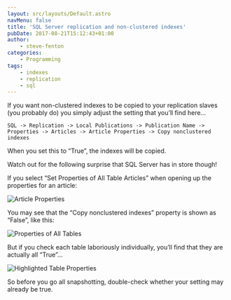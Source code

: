 ```yaml
---
layout: src/layouts/Default.astro
navMenu: false
title: 'SQL Server replication and non-clustered indexes'
pubDate: 2017-08-21T15:12:43+01:00
author:
    - steve-fenton
categories:
    - Programming
tags:
    - indexes
    - replication
    - sql
---
```


If you want non-clustered indexes to be copied to your replication slaves (you probably do) you simply adjust the setting that you’ll find here…

`SQL -> Replication -> Local Publications -> Publication Name -> Properties -> Articles -> Article Properties -> Copy nonclustered indexes`

When you set this to “True”, the indexes will be copied.

Watch out for the following surprise that SQL Server has in store though!

If you select “Set Properties of All Table Articles” when opening up the properties for an article:

![Article Properties](/img/2017/08/article-properties.png)

You may see that the “Copy nonclustered indexes” property is shown as “False”, like this:

![Properties of All Tables](/img/2017/08/all-tables.png)

But if you check each table laboriously individually, you’ll find that they are actually all “True”…

![Highlighted Table Properties](/img/2017/08/highlighted-tables-1.png)

So before you go all snapshotting, double-check whether your setting may already be true.